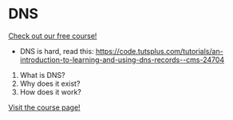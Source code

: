# DNS

[Check out our free course!](https://academy.hoppersroppers.org/mod/page/view.php?id=723)

* DNS is hard, read this: <https://code.tutsplus.com/tutorials/an-introduction-to-learning-and-using-dns-records--cms-24704>
1. What is DNS?
2. Why does it exist?
3. How does it work?


[Visit the course page!](https://academy.hoppersroppers.org/mod/assign/view.php?id=723)
 